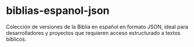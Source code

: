# biblias-espanol-json
Colección de versiones de la Biblia en español en formato JSON, ideal para desarrolladores y proyectos que requieren acceso estructurado a textos bíblicos.
